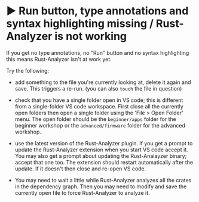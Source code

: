 # ▶ Run button, type annotations and syntax highlighting missing / Rust-Analyzer is not working

If you get no type annotations, no "Run" button and no syntax highlighting this means Rust-Analyzer isn't at work yet.

Try the following:

- add something to the file you're currently looking at, delete it again and save. This triggers a re-run. (you can also `touch` the file in question)
- check that you have a single folder open in VS code; this is different from a single-folder VS code workspace. First close all the currently open folders then open a single folder using the 'File > Open Folder' menu. The open folder should be the `beginner/apps` folder for the beginner workshop or the `advanced/firmware` folder for the advanced workshop.

- use the latest version of the Rust-Analyzer plugin. If you get a prompt to update the Rust-Analyzer extension when you start VS code accept it. You may also get a prompt about updating the Rust-Analayzer binary; accept that one too. The extension should restart automatically after the update. If it doesn't then close and re-open VS code.

- You may need to wait a little while Rust-Analyzer analyzes all the crates in the dependency graph. Then you may need to modify and save the currently open file to force Rust-Analyzer to analyze it.
